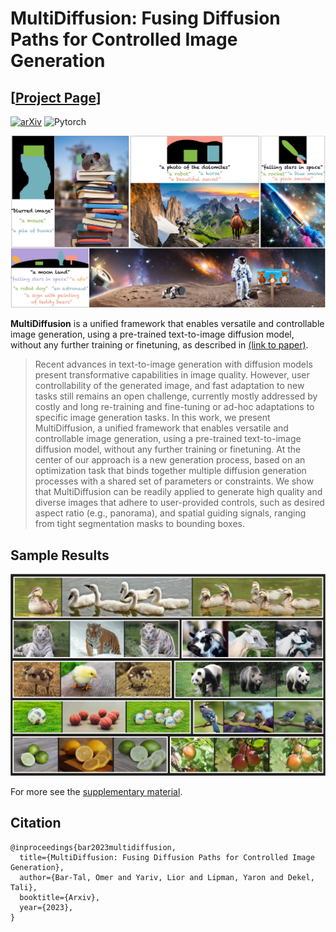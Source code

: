 # MultiDiffusion: Fusing Diffusion Paths for Controlled Image Generation
## [<a href="https://multidiffusion.github.io/" target="_blank">Project Page</a>]

[![arXiv](https://img.shields.io/badge/arXiv-MultiDiffusion-b31b1b.svg)](https://arxiv.org/abs/)
![Pytorch](https://img.shields.io/badge/PyTorch->=1.10.0-Red?logo=pytorch)

[//]: # ([![Hugging Face Spaces]&#40;https://img.shields.io/badge/%F0%9F%A4%97%20Hugging%20Face-Spaces-blue&#41;]&#40;https://huggingface.co/spaces/weizmannscience/text2live&#41;)

![teaser](imgs/teaser.jpg)

**MultiDiffusion** is a unified framework that enables versatile and controllable image generation, using a pre-trained text-to-image diffusion model, without any further training or finetuning, as described in <a href="https://arxiv.org/abs/" target="_blank">(link to paper)</a>.

[//]: # (. It can be used for localized and global edits that change the texture of existing objects or augment the scene with semi-transparent effects &#40;e.g. smoke, fire, snow&#41;.)

[//]: # (### Abstract)
>Recent advances in text-to-image generation with diffusion models present transformative capabilities in image quality. However, user controllability of the generated image, and fast adaptation to new tasks still remains an open challenge, currently mostly addressed by costly and long re-training and fine-tuning or ad-hoc adaptations to specific image generation tasks. In this work, we present MultiDiffusion, a unified framework that enables versatile and controllable image generation, using a pre-trained text-to-image diffusion model, without any further training or finetuning. At the center of our approach is a new generation process, based on an optimization task that binds together multiple diffusion generation processes with a shared set of parameters or constraints. We show that MultiDiffusion can be readily applied to generate high quality and diverse images that adhere to user-provided controls, such as desired aspect ratio (e.g., panorama), and spatial guiding signals, ranging from tight segmentation masks to bounding boxes.
## Sample Results
![results](imgs/results.jpg)

For more see the [supplementary material](https://multidiffusion.github.io).


## Citation
```
@inproceedings{bar2023multidiffusion,
  title={MultiDiffusion: Fusing Diffusion Paths for Controlled Image Generation},
  author={Bar-Tal, Omer and Yariv, Lior and Lipman, Yaron and Dekel, Tali},
  booktitle={Arxiv},
  year={2023},
}
```